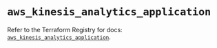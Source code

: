 # `aws_kinesis_analytics_application`

Refer to the Terraform Registry for docs: [`aws_kinesis_analytics_application`](https://registry.terraform.io/providers/hashicorp/aws/3.76.1/docs/resources/kinesis_analytics_application).

